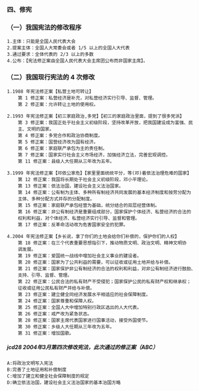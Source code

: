 ### 四、修宪
### （一）我国宪法的修改程序
    1.主体：只能是全国人民代表大会
    2.提案主体：全国人大常委会或者 1/5 以上的全国人大代表
    3.通过要求：全体代表的 2/3 以上的多数
    4.公布：【宪法修正案由全国人民代表大会主席团公布而非国家主席】。
    
### （二）我国现行宪法的 4 次修改
    1.1988 年宪法修正案【私营土地可转让】
        第 1 修正案：私营经济是补充，对私营经济实行引导、监督、管理。
        第 2 修正案：允许转让土地的使用权。
        
    2.1993 年宪法修正案【初三家庭政治,多党】【初三的家庭政治里面，提到了很多党派】
        第 3 修正案：我国正处于社会主义初级阶段，坚持改革开放，把我国建设成为富强、民
        主、文明的国家。
        第 4 修正案：多党合作和政治协商制度。
        第 5 修正案：国营经济改为国有经济。
        第 6 修正案：家庭联产承包为主的责任制。
        第 7 修正案：国家实行社会主义市场经济，加强经济立法，完善宏观调控。
        第 11 修正案：县级人大任期从三年改为五年。
        
    3.1999 年宪法修正案【邓依公家危】【家里里面统统平分，等(邓)着依法治理危难的国家】
        第 12 修正案：我国将长期处于社会主义初级阶段，邓小平理论。
        第 13 修正案：依法治国，建设社会主义法治国家。
        第 14 修正案：公有制为主体、多种所有制经济共同发展的基本经济制度和按劳分配为
        主体、多种分配方式并存的分配制度。
        第 15 修正案：家庭联产承包经营为基础，统分结合的双层经营体制。
        第 16 修正案：非公有制经济是重要组成部分，国家保护个体经济、私营经济的合法的
        权利和利益，对个体经济、私营经济实行引导、监督和管理。
        第 17 修正案：反革命活动改为危害国家安全的犯罪。
        
    4.2004 年宪法修正案【乡长说，拿了你们的土地会给你们补偿的，保护你们的人权】
        第 18 修正案：在三个代表重要思想指引下，推动物质文明、政治文明、精神文明协
        调发展。
        第 19 修正案：爱国统一战线中增加社会主义事业的建设者。
        第 20 修正案：国家为了公共利益的需要，可以征收或征用土地并给与补偿。
        第 21 修正案：国家保护非公有制经济的合法的权利和利益，对非公有制经济进行鼓励、
        支持、引导、监督、管理。
        第 22 修正案：公民合法的私有财产不受侵犯；国家保护公民的私有财产权和继承权；
        征收或征用公民私有财产并给与补偿。
        第 23 修正案：建立健全同经济发展水平相适应的社会保障制度。
        第 24 修正案：国家尊重和保障人权。
        第 25 修正案：全国人大中增加特别行政区选出的人大代表。
        第 26 修正案：戒严改为紧急状态。
        第 28 修正案：国家主席代表国家进行国事活动，接受外国使节。
        第 30 修正案：乡级人大任期从三年改为五年。
        第 31 修正案：增加国歌。

##### jcd28 2004年3月第四次修改宪法，此次通过的修正案（ABC）
    A:将政治文明写入宪法
    B:完善了土地征用和补偿制度
    C:增加了建立和健全社会保障制度的规定
    D:确立依法治国，建设社会主义法治国家的基本治国方略












        